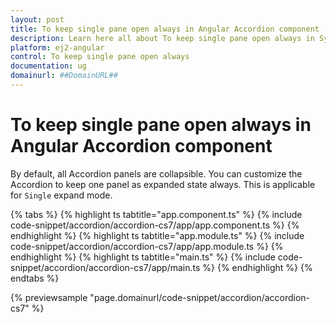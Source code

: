 ```yaml
---
layout: post
title: To keep single pane open always in Angular Accordion component | Syncfusion
description: Learn here all about To keep single pane open always in Syncfusion Angular Accordion component of Syncfusion Essential JS 2 and more.
platform: ej2-angular
control: To keep single pane open always 
documentation: ug
domainurl: ##DomainURL##
---
```


# To keep single pane open always in Angular Accordion component

By default, all Accordion panels are collapsible. You can customize the Accordion to keep one panel
as expanded state always. This is applicable for `Single` expand mode.

 {% tabs %}
{% highlight ts tabtitle="app.component.ts" %}
{% include code-snippet/accordion/accordion-cs7/app/app.component.ts %}
{% endhighlight %}
{% highlight ts tabtitle="app.module.ts" %}
{% include code-snippet/accordion/accordion-cs7/app/app.module.ts %}
{% endhighlight %}
{% highlight ts tabtitle="main.ts" %}
{% include code-snippet/accordion/accordion-cs7/app/main.ts %}
{% endhighlight %}
{% endtabs %}
  
{% previewsample "page.domainurl/code-snippet/accordion/accordion-cs7" %}
